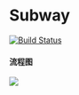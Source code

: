 # Subway
[![Build Status](https://travis-ci.com/NeuSovo/Subway.svg?branch=master)](https://travis-ci.com/NeuSovo/Subway)


#### 流程图

![](https://ws4.sinaimg.cn/large/006tNc79ly1fz0slycd0kj310e0hg40s.jpg)
